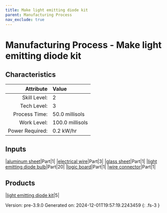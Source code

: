 ```yaml
---
title: Make light emitting diode kit
parent: Manufacturing Process
nav_exclude: true
---
```

# Manufacturing Process - Make light emitting diode kit


## Characteristics

| Attribute      | Value |
|--------:|:------|
|Skill Level:|2|
|Tech Level:|3|
|Process Time:|50.0 millisols|
|Work Level:|100.0 millisols|
|Power Required:|0.2 kW/hr|

## Inputs

|[aluminum sheet](../part/aluminum-sheet.html)|Part|1|
|[electrical wire](../part/electrical-wire.html)|Part|3|
|[glass sheet](../part/glass-sheet.html)|Part|1|
|[light emitting diode bulb](../part/light-emitting-diode-bulb.html)|Part|20|
|[logic board](../part/logic-board.html)|Part|1|
|[wire connector](../part/wire-connector.html)|Part|1|

## Products

|[light emitting diode kit](../part/light-emitting-diode-kit.html)|5|


Version: pre-3.9.0 Generated on: 2024-12-01T19:57:19.2243459
{: .fs-3 }

